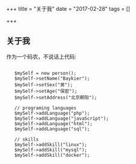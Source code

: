 +++
title = "关于我"
date = "2017-02-28"
tags = []

+++

## 关于我

作为一个码农，不说话上代码:

```

   $mySelf = new person();
   $mySelf->setName("Baykier");
   $mySelf->setSex("男");
   $mySelf->setAge("保密");
   $mySelf->setAddress("北京朝阳");
   
   // programing languages
   $mySelf->addLanguage("php");
   $mySelf->addLanguage("javaScript");
   $mySelf->addLanguage("html");
   $mySelf->addLanguage("sql");
   
   // skills
   $mySelf->addSkill("linux");
   $mySelf->addSkill("mysql");
   $mySelf->addSkill("docker");

```




